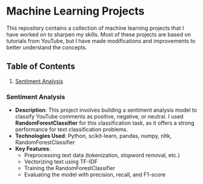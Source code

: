 # Machine Learning Projects

This repository contains a collection of machine learning projects that I have worked on to sharpen my skills. Most of these projects are based on tutorials from YouTube, but I have made modifications and improvements to better understand the concepts.

## Table of Contents

1. [Sentiment Analysis](#sentiment-analysis)
### Sentiment Analysis
- **Description**: This project involves building a sentiment analysis model to classify YouTube comments as positive, negative, or neutral. I used **RandomForestClassifier** for this classification task, as it offers a strong performance for text classification problems.
- **Technologies Used**: Python, scikit-learn, pandas, numpy, nltk, RandomForestClassifier
- **Key Features**:
  - Preprocessing text data (tokenization, stopword removal, etc.)
  - Vectorizing text using TF-IDF
  - Training the RandomForestClassifier
  - Evaluating the model with precision, recall, and F1-score
